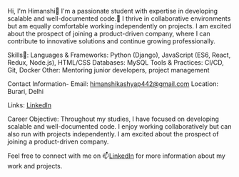Hi, I'm Himanshi👋
I'm a passionate student with expertise in developing scalable 
and well-documented code.👀 I thrive in collaborative environments but 
am equally comfortable working independently on projects. I am excited about 
the prospect of joining a product-driven company, where I can 
contribute to innovative solutions and continue growing professionally.

Skills🌱:
Languages & Frameworks: Python (Django), JavaScript (ES6, React, Redux, Node.js), HTML/CSS
Databases: MySQL
Tools & Practices: CI/CD, Git, Docker
Other: Mentoring junior developers, project management

Contact Information-
Email: himanshikashyap442@gmail.com
Location: Burari, Delhi

Links:
 [LinkedIn](www.linkedin.com/in/442-himanshi)

 Career Objective:
Throughout my studies, I have focused on developing scalable and well-documented code. I enjoy
working collaboratively but can also run with projects independently. I am excited about the
prospect of joining a product-driven company.

Feel free to connect with me on 📫[LinkedIn](www.linkedin.com/in/442-himanshi) for more
information about my work and projects.
